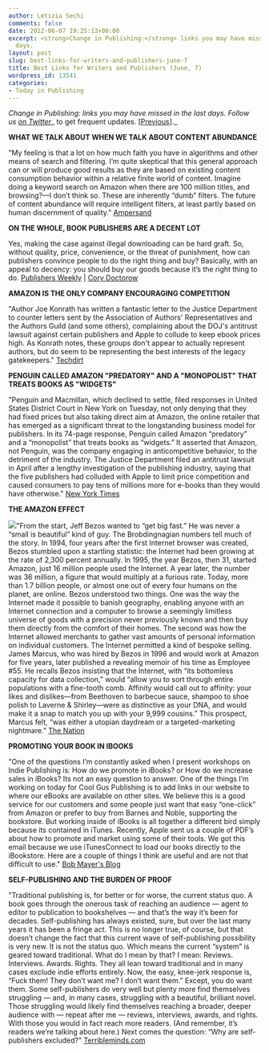 ```yaml
---
author: Letizia Sechi
comments: false
date: 2012-06-07 19:25:13+00:00
excerpt: <strong>Change in Publishing:</strong> links you may have missed in the last
  days.
layout: post
slug: best-links-for-writers-and-publishers-june-7
title: Best Links for Writers and Publishers (June, 7)
wordpress_id: 13541
categories:
- Today in Publishing
---
```


_Change in Publishing: links you may have missed in the last days.
Follow us [on Twitter](http://www.twitter.com/40kbooks)__ to get frequent updates. [[Previous](http://www.40kbooks.com/?p=13458)]._

**WHAT WE TALK ABOUT WHEN WE TALK ABOUT CONTENT ABUNDANCE**

"My feeling is that a lot on how much faith you have in algorithms and other means of search and filtering. I’m quite skeptical that this general approach can or will produce good results as they are based on existing content consumption behavior within a relative finite world of content. Imagine doing a keyword search on Amazon when there are 100 million titles, and browsing?—I don’t think so. These are inherently “dumb” filters. The future of content abundance will require intelligent filters, at least partly based on human discernment of quality."
[Ampersand](http://www.ampersand-publishing.com/this-is-the-third-post-and-just-wow/)

**ON THE WHOLE, BOOK PUBLISHERS ARE A DECENT LOT**

Yes, making the case against illegal downloading can be hard graft. So, without quality, price, convenience, or the threat of punishment, how can publishers convince people to do the right thing and buy? Basically, with an appeal to decency: you should buy our goods because it’s the right thing to do.
[Publishers Weekly](http://www.publishersweekly.com/pw/by-topic/columns-and-blogs/cory-doctorow/article/52199-publishing--s-virtue.html) | [Cory Doctorow](https://twitter.com/#!/doctorow)

**AMAZON IS THE ONLY COMPANY ENCOURAGING COMPETITION**

"Author Joe Konrath has written a fantastic letter to the Justice Department to counter letters sent by the Association of Authors' Representatives and the Authors Guild (and some others), complaining about the DOJ's antitrust lawsuit against certain publishers and Apple to collude to keep ebook prices high.
As Konrath notes, these groups don't appear to actually represent authors, but do seem to be representing the best interests of the legacy gatekeepers."
[Techdirt](http://www.techdirt.com/articles/20120529/01265619092/do-authors-guild-association-authors-representatives-really-represent-authors-publishing-cartel.shtml)

**PENGUIN CALLED AMAZON "PREDATORY" AND A "MONOPOLIST" THAT TREATS BOOKS AS "WIDGETS"**

"Penguin and Macmillan, which declined to settle, filed responses in United States District Court in New York on Tuesday, not only denying that they had fixed prices but also taking direct aim at Amazon, the online retailer that has emerged as a significant threat to the longstanding business model for publishers.
In its 74-page response, Penguin called Amazon “predatory” and a “monopolist” that treats books as “widgets.” It asserted that Amazon, not Penguin, was the company engaging in anticompetitive behavior, to the detriment of the industry.
The Justice Department filed an antitrust lawsuit in April after a lengthy investigation of the publishing industry, saying that the five publishers had colluded with Apple to limit price competition and caused consumers to pay tens of millions more for e-books than they would have otherwise."
[New York Times](http://www.nytimes.com/2012/05/31/business/media/penguin-and-macmillan-deny-e-book-price-fixing.html?_r=1)

**THE AMAZON EFFECT**

![](http://www.40kbooks.com/wp-content/uploads/Amazon_Effect_PG_11-300x130.jpg)"From the start, Jeff Bezos wanted to “get big fast.” He was never a “small is beautiful” kind of guy. The Brobdingnagian numbers tell much of the story. In 1994, four years after the first Internet browser was created, Bezos stumbled upon a startling statistic: the Internet had been growing at the rate of 2,300 percent annually. In 1995, the year Bezos, then 31, started Amazon, just 16 million people used the Internet. A year later, the number was 36 million, a figure that would multiply at a furious rate. Today, more than 1.7 billion people, or almost one out of every four humans on the planet, are online. Bezos understood two things. One was the way the Internet made it possible to banish geography, enabling anyone with an Internet connection and a computer to browse a seemingly limitless universe of goods with a precision never previously known and then buy them directly from the comfort of their homes. The second was how the Internet allowed merchants to gather vast amounts of personal information on individual customers.
The Internet permitted a kind of bespoke selling. James Marcus, who was hired by Bezos in 1996 and would work at Amazon for five years, later published a revealing memoir of his time as Employee #55. He recalls Bezos insisting that the Internet, with “its bottomless capacity for data collection,” would “allow you to sort through entire populations with a fine-tooth comb. Affinity would call out to affinity: your likes and dislikes—from Beethoven to barbecue sauce, shampoo to shoe polish to Laverne & Shirley—were as distinctive as your DNA, and would make it a snap to match you up with your 9,999 cousins.” This prospect, Marcus felt, “was either a utopian daydream or a targeted-marketing nightmare.”
[The Nation](http://www.thenation.com/article/168125/amazon-effect)

**PROMOTING YOUR BOOK IN IBOOKS**

"One of the questions I’m constantly asked when I present workshops on Indie Publishing is: How do we promote in iBooks? or How do we increase sales in iBooks? Its not an easy question to answer. One of the things I’m working on today for Cool Gus Publishing is to add links in our website to where our eBooks are available on other sites. We believe this is a good service for our customers and some people just want that easy “one-click” from Amazon or prefer to buy from Barnes and Noble, supporting the bookstore.
But working inside of iBooks is all together a different bird simply because its contained in iTunes.
Recently, Apple sent us a couple of PDF’s about how to promote and market using some of their tools. We got this email because we use iTunesConnect to load our books directly to the iBookstore. Here are a couple of things I think are useful and are not that difficult to use."
[Bob Mayer's Blog](http://writeitforward.wordpress.com/2012/05/30/promoting-your-book-in-ibooks/)

**SELF-PUBLISHING AND THE BURDEN OF PROOF**

"Traditional publishing is, for better or for worse, the current status quo. A book goes through the onerous task of reaching an audience — agent to editor to publication to bookshelves — and that’s the way it’s been for decades. Self-publishing has always existed, sure, but over the last many years it has been a fringe act. This is no longer true, of course, but that doesn’t change the fact that this current wave of self-publishing possibility is very new. It is not the status quo.
Which means the current “system” is geared toward traditional. What do I mean by that? I mean: Reviews. Interviews. Awards. Rights. They all lean toward traditional and in many cases exclude indie efforts entirely. Now, the easy, knee-jerk response is, “Fuck them! They don’t want me? I don’t want them.” Except, you do want them. Some self-publishers do very well but plenty more find themselves struggling — and, in many cases, struggling with a beautiful, brilliant novel. Those struggling would likely find themselves reaching a broader, deeper audience with — repeat after me — reviews, interviews, awards, and rights. With those you would in fact reach more readers. (And remember, it’s readers we’re talking about here.)
Next comes the question: “Why are self-publishers excluded?"
[Terribleminds.com](http://terribleminds.com/ramble/2012/05/30/self-publishing-and-the-burden-of-proof/)
